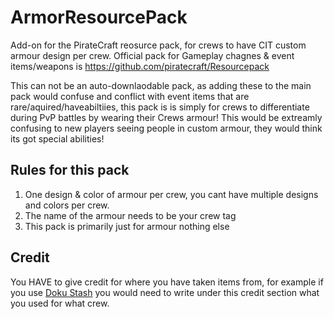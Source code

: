 # ArmorResourcePack
Add-on for the PirateCraft reosurce pack, for crews to have CIT custom armour design per crew.
Official pack for Gameplay chagnes & event items/weapons is https://github.com/piratecraft/Resourcepack

This can not be an auto-downlaodable pack, as adding these to the main pack would confuse and conflict with event items that are rare/aquired/haveabiltiies, this pack is is simply for crews to differentiate during PvP battles by wearing their Crews armour! 
This would be extreamly confusing to new players seeing people in custom armour, they would think its got special abilities! 

## Rules for this pack
1) One design & color of armour per crew, you cant have multiple designs and colors per crew.
2) The name of the armour needs to be your crew tag
3) This pack is primarily just for armour nothing else

## Credit
You HAVE to give credit for where you have taken items from, for example if you use [Doku Stash](https://dokucraft.co.uk/stash/?search=armor+!item&sc=shortcut) you would need to write under this credit section what you used for what crew. 

